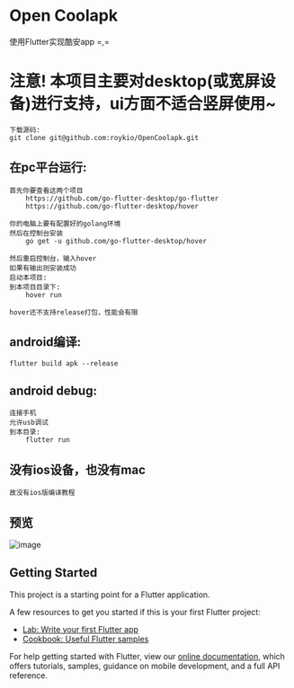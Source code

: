 # Open Coolapk

使用Flutter实现酷安app
=,=
# 注意! 本项目主要对desktop(或宽屏设备)进行支持，ui方面不适合竖屏使用~

    下载源码:
    git clone git@github.com:roykio/OpenCoolapk.git

## 在pc平台运行:
    首先你要查看这两个项目
        https://github.com/go-flutter-desktop/go-flutter
        https://github.com/go-flutter-desktop/hover

    你的电脑上要有配置好的golang环境
    然后在控制台安装
        go get -u github.com/go-flutter-desktop/hover

    然后重启控制台，输入hover
    如果有输出则安装成功
    启动本项目:
    到本项目目录下:
        hover run
    
    hover还不支持release打包，性能会有限

## android编译:
    flutter build apk --release

## android debug:
    连接手机
    允许usb调试
    到本目录:
        flutter run

## 没有ios设备，也没有mac
    故没有ios版编译教程

## 预览
    
![image](https://raw.githubusercontent.com/roykio/OpenCoolapk/master/_pre/pre1.png)

## Getting Started

This project is a starting point for a Flutter application.

A few resources to get you started if this is your first Flutter project:

- [Lab: Write your first Flutter app](https://flutter.dev/docs/get-started/codelab)
- [Cookbook: Useful Flutter samples](https://flutter.dev/docs/cookbook)

For help getting started with Flutter, view our 
[online documentation](https://flutter.dev/docs), which offers tutorials, 
samples, guidance on mobile development, and a full API reference.
